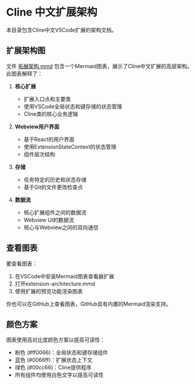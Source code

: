 # Cline 中文扩展架构

本目录包含Cline中文VSCode扩展的架构文档。

## 扩展架构图

文件 [拓展架构.mmd](./拓展架构.mmd) 包含一个Mermaid图表，展示了Cline中文扩展的高层架构。此图表解释了：

1. **核心扩展**
   - 扩展入口点和主要类
   - 使用VSCode全局状态和键存储的状态管理
   - Cline类的核心业务逻辑

2. **Webview用户界面**
   - 基于React的用户界面
   - 使用ExtensionStateContext的状态管理
   - 组件层次结构

3. **存储**
   - 任务特定的历史和状态存储
   - 基于Git的文件更改检查点

4. **数据流**
   - 核心扩展组件之间的数据流
   - Webview UI的数据流
   - 核心与Webview之间的双向通信

## 查看图表

要查看图表：
1. 在VSCode中安装Mermaid图表查看器扩展
2. 打开extension-architecture.mmd
3. 使用扩展的预览功能渲染图表

你也可以在GitHub上查看图表，GitHub具有内置的Mermaid渲染支持。

## 颜色方案

图表使用高对比度颜色方案以提高可读性：
- 粉色 (#ff0066)：全局状态和键存储组件
- 蓝色 (#0066ff)：扩展状态上下文
- 绿色 (#00cc66)：Cline提供程序
- 所有组件均使用白色文字以提高可读性
